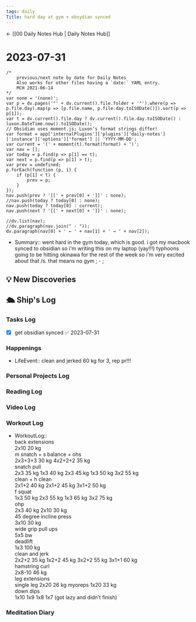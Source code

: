 ```yaml
---
tags: daily
Title: hard day at gym + obsydian synced
---
```


<- [[00 Daily Notes Hub | Daily Notes Hub]]

# 2023-07-31
```dataviewjs
/*
    previous/next note by date for Daily Notes
    Also works for other files having a `date:` YAML entry.
    MCH 2021-06-14
*/
var none = '(none)';
var p = dv.pages('"' + dv.current().file.folder + '"').where(p => p.file.day).map(p => [p.file.name, p.file.day.toISODate()]).sort(p => p[1]);
var t = dv.current().file.day ? dv.current().file.day.toISODate() : luxon.DateTime.now().toISODate();
// Obsidian uses moment.js; Luxon’s format strings differ!
var format = app['internalPlugins']['plugins']['daily-notes']['instance']['options']['format'] || 'YYYY-MM-DD';
var current = '(' + moment(t).format(format) + ')';
var nav = [];
var today = p.find(p => p[1] == t);
var next = p.find(p => p[1] > t);
var prev = undefined;
p.forEach(function (p, i) {
    if (p[1] < t) {
        prev = p;
    }
});
nav.push(prev ? '[[' + prev[0] + ']]' : none);
//nav.push(today ? today[0] : none);
nav.push(today ? today[0] : current);
nav.push(next ? '[[' + next[0] + ']]' : none);

//dv.list(nav);
//dv.paragraph(nav.join(" · "));
dv.paragraph(nav[0] + ' ← ' + nav[1] + ' → ' + nav[2]);
```
- Summary:: went hard in the gym today, which is good. i got my macbook synced to obsidian so i'm writing this on my laptop (yay!!!) typhoons going to be hitting okinawa for the rest of the week so i'm very excited about that /s. that means no gym ; - ;

## 💡 New Discoveries



## 🛳️ Ship's Log
### Tasks Log
- [x] get obsidian synced ✅ 2023-07-31
### Happenings
- LifeEvent:: clean and jerked 60 kg for 3, rep pr!!!
### Personal Projects Log

### Reading Log

### Video Log

### Workout Log
- WorkoutLog:: <br>back extensions<br> 2x10 20 kg <br>m snatch + s balance + ohs <br> 2x3+3+3 30 kg 4x2+2+2 35 kg <br>snatch pull<br> 2x3 35 kg 1x3 40 kg 2x3 45 kg 1x3 50 kg 3x2 55 kg <br>clean + h clean<br> 2x1+2 40 kg 2x1+2 45 kg 3x1+2 50 kg <br>f squat<br> 1x3 50 kg 2x3 55 kg 1x3 65 kg 3x2 75 kg <br>ohp<br> 2x3 40 kg 2x10 30 kg <br>45 degree incline press<br> 3x10 30 kg <br>wide grip pull ups<br> 5x5 bw <br>deadlift<br> 1x3 100 kg <br>clean and jerk<br> 2x2+2 35 kg 1x2+2 45 kg 3x2+2 55 kg 3x1+1 60 kg <br>hamstring curl<br> 2x8-10 46 kg <br>leg extensions<br> single leg 2x20 26 kg myoreps 1x20 33 kg <br>down dips<br> 1x10 1x9 1x8 1x7 (got lazy and didn’t finish)
### Meditation Diary
